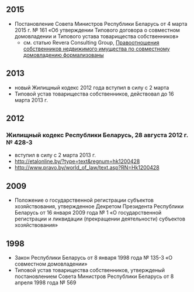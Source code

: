 ## 2015

* Постановление Совета Министров Республики Беларусь от 4 марта 2015 г. № 161 «Об утверждении Типового договора о совместном домовладении и Типового устава товарищества собственников»
  * см. статью Revera Consulting Group, [Правоотношения собственников недвижимого имущества по совместному домовладению формализованы](http://revera.by/analytical_materials-sovmestnoe_domovladenie_pravootnosheniya.html)

## 2013

* новый Жилищный кодекс 2012 года вступил в силу с 2 марта
* Типовой устав товарищества собственников, действовал до 16 марта 2013 г.

## 2012

### Жилищный кодекс Республики Беларусь, 28 августа 2012 г. № 428-З

* вступил в силу с 2 марта 2013 г.
* http://etalonline.by/?type=text&regnum=hk1200428
* http://www.pravo.by/world_of_law/text.asp?RN=Hk1200428
  
## 2009

* Положение о государственной регистрации субъектов хозяйствования, утвержденное Декретом Президента Республики Беларусь от 16 января 2009 года № 1 «О государственной регистрации и ликвидации (прекращении деятельности) субъектов хозяйствования»

## 1998

* Закон Республики Беларусь от 8 января 1998 года № 135-З «О совместном домовладении»
* Типовой устав товарищества собственников, утвержденый постановлением Совета Министров Республики Беларусь от 8 апреля 1998 года № 569
